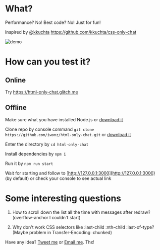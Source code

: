 # What?
Performance? No!
Best code? No!
Just for fun!

Inspired by [@kkuchta](https://twitter.com/kkuchta) https://github.com/kkuchta/css-only-chat

![demo](http://iwonz.ru/projects/html-only-chat/demo.gif)

# How can you test it?

## Online
Try https://html-only-chat.glitch.me

## Offline
Make sure what you have installed Node.js or [download it](https://nodejs.org/en/download/)

Clone repo by console command `git clone https://github.com/iwonz/html-only-chat.git` or [download it](https://github.com/iwonz/html-only-chat/archive/master.zip)

Enter the directory by `cd html-only-chat`

Install dependencies by `npm i`

Run it by `npm run start`

Wait for starting and follow to [http://127.0.0.1:3000](http://127.0.0.1:3000) (by default) or check your console to see actual link

# Some interesting questions
1. How to scroll down the list all the time with messages after redraw? (overflow-anchor I couldn't start)

2. Why don't work CSS selectors like :last-child :nth-child :last-of-type? (Maybe problem in Transfer-Encoding: chunked)

Have any idea? [Tweet me](https://twitter.com/iwonzimin) or [Email me](mailto:hello@iwonz.ru). Thx!
